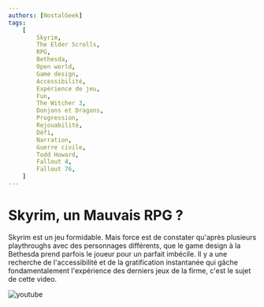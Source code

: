 ```yaml
---
authors: [NostalGeek]
tags:
    [
        Skyrim,
        The Elder Scrolls,
        RPG,
        Bethesda,
        Open world,
        Game design,
        Accessibilité,
        Expérience de jeu,
        Fun,
        The Witcher 3,
        Donjons et Dragons,
        Progression,
        Rejouabilité,
        Défi,
        Narration,
        Guerre civile,
        Todd Howard,
        Fallout 4,
        Fallout 76,
    ]
---
```


# Skyrim, un Mauvais RPG ?

Skyrim est un jeu formidable. Mais force est de constater qu'après plusieurs playthroughs avec des personnages différents, que le game design à la Bethesda prend parfois le joueur pour un parfait imbécile. Il y a une recherche de l'accessibilité et de la gratification instantanée qui gâche fondamentalement l'expérience des derniers jeux de la firme, c'est le sujet de cette video.

![youtube](https://www.youtube.com/watch?v=ltQELRX61iA)
